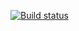 [![Build status](https://ci.appveyor.com/api/projects/status/bmf0lgo79dnr8gvk/branch/master?svg=true)](https://ci.appveyor.com/project/KalistrKate/selenium/branch/master)